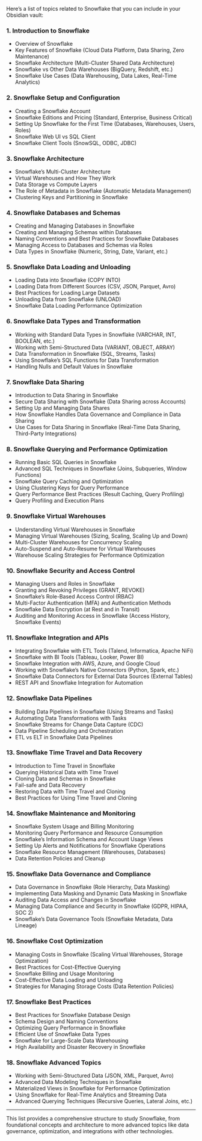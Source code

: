 
Here’s a list of topics related to Snowflake that you can include in your Obsidian vault:

### 1. Introduction to Snowflake

- Overview of Snowflake
- Key Features of Snowflake (Cloud Data Platform, Data Sharing, Zero Maintenance)
- Snowflake Architecture (Multi-Cluster Shared Data Architecture)
- Snowflake vs Other Data Warehouses (BigQuery, Redshift, etc.)
- Snowflake Use Cases (Data Warehousing, Data Lakes, Real-Time Analytics)

### 2. Snowflake Setup and Configuration

- Creating a Snowflake Account
- Snowflake Editions and Pricing (Standard, Enterprise, Business Critical)
- Setting Up Snowflake for the First Time (Databases, Warehouses, Users, Roles)
- Snowflake Web UI vs SQL Client
- Snowflake Client Tools (SnowSQL, ODBC, JDBC)

### 3. Snowflake Architecture

- Snowflake’s Multi-Cluster Architecture
- Virtual Warehouses and How They Work
- Data Storage vs Compute Layers
- The Role of Metadata in Snowflake (Automatic Metadata Management)
- Clustering Keys and Partitioning in Snowflake

### 4. Snowflake Databases and Schemas

- Creating and Managing Databases in Snowflake
- Creating and Managing Schemas within Databases
- Naming Conventions and Best Practices for Snowflake Databases
- Managing Access to Databases and Schemas via Roles
- Data Types in Snowflake (Numeric, String, Date, Variant, etc.)

### 5. Snowflake Data Loading and Unloading

- Loading Data into Snowflake (COPY INTO)
- Loading Data from Different Sources (CSV, JSON, Parquet, Avro)
- Best Practices for Loading Large Datasets
- Unloading Data from Snowflake (UNLOAD)
- Snowflake Data Loading Performance Optimization

### 6. Snowflake Data Types and Transformation

- Working with Standard Data Types in Snowflake (VARCHAR, INT, BOOLEAN, etc.)
- Working with Semi-Structured Data (VARIANT, OBJECT, ARRAY)
- Data Transformation in Snowflake (SQL, Streams, Tasks)
- Using Snowflake’s SQL Functions for Data Transformation
- Handling Nulls and Default Values in Snowflake

### 7. Snowflake Data Sharing

- Introduction to Data Sharing in Snowflake
- Secure Data Sharing with Snowflake (Data Sharing across Accounts)
- Setting Up and Managing Data Shares
- How Snowflake Handles Data Governance and Compliance in Data Sharing
- Use Cases for Data Sharing in Snowflake (Real-Time Data Sharing, Third-Party Integrations)

### 8. Snowflake Querying and Performance Optimization

- Running Basic SQL Queries in Snowflake
- Advanced SQL Techniques in Snowflake (Joins, Subqueries, Window Functions)
- Snowflake Query Caching and Optimization
- Using Clustering Keys for Query Performance
- Query Performance Best Practices (Result Caching, Query Profiling)
- Query Profiling and Execution Plans

### 9. Snowflake Virtual Warehouses

- Understanding Virtual Warehouses in Snowflake
- Managing Virtual Warehouses (Sizing, Scaling, Scaling Up and Down)
- Multi-Cluster Warehouses for Concurrency Scaling
- Auto-Suspend and Auto-Resume for Virtual Warehouses
- Warehouse Scaling Strategies for Performance Optimization

### 10. Snowflake Security and Access Control

- Managing Users and Roles in Snowflake
- Granting and Revoking Privileges (GRANT, REVOKE)
- Snowflake’s Role-Based Access Control (RBAC)
- Multi-Factor Authentication (MFA) and Authentication Methods
- Snowflake Data Encryption (at Rest and in Transit)
- Auditing and Monitoring Access in Snowflake (Access History, Snowflake Events)

### 11. Snowflake Integration and APIs

- Integrating Snowflake with ETL Tools (Talend, Informatica, Apache NiFi)
- Snowflake with BI Tools (Tableau, Looker, Power BI)
- Snowflake Integration with AWS, Azure, and Google Cloud
- Working with Snowflake’s Native Connectors (Python, Spark, etc.)
- Snowflake Data Connectors for External Data Sources (External Tables)
- REST API and Snowflake Integration for Automation

### 12. Snowflake Data Pipelines

- Building Data Pipelines in Snowflake (Using Streams and Tasks)
- Automating Data Transformations with Tasks
- Snowflake Streams for Change Data Capture (CDC)
- Data Pipeline Scheduling and Orchestration
- ETL vs ELT in Snowflake Data Pipelines

### 13. Snowflake Time Travel and Data Recovery

- Introduction to Time Travel in Snowflake
- Querying Historical Data with Time Travel
- Cloning Data and Schemas in Snowflake
- Fail-safe and Data Recovery
- Restoring Data with Time Travel and Cloning
- Best Practices for Using Time Travel and Cloning

### 14. Snowflake Maintenance and Monitoring

- Snowflake System Usage and Billing Monitoring
- Monitoring Query Performance and Resource Consumption
- Snowflake’s Information Schema and Account Usage Views
- Setting Up Alerts and Notifications for Snowflake Operations
- Snowflake Resource Management (Warehouses, Databases)
- Data Retention Policies and Cleanup

### 15. Snowflake Data Governance and Compliance

- Data Governance in Snowflake (Role Hierarchy, Data Masking)
- Implementing Data Masking and Dynamic Data Masking in Snowflake
- Auditing Data Access and Changes in Snowflake
- Managing Data Compliance and Security in Snowflake (GDPR, HIPAA, SOC 2)
- Snowflake’s Data Governance Tools (Snowflake Metadata, Data Lineage)

### 16. Snowflake Cost Optimization

- Managing Costs in Snowflake (Scaling Virtual Warehouses, Storage Optimization)
- Best Practices for Cost-Effective Querying
- Snowflake Billing and Usage Monitoring
- Cost-Effective Data Loading and Unloading
- Strategies for Managing Storage Costs (Data Retention Policies)

### 17. Snowflake Best Practices

- Best Practices for Snowflake Database Design
- Schema Design and Naming Conventions
- Optimizing Query Performance in Snowflake
- Efficient Use of Snowflake Data Types
- Snowflake for Large-Scale Data Warehousing
- High Availability and Disaster Recovery in Snowflake

### 18. Snowflake Advanced Topics

- Working with Semi-Structured Data (JSON, XML, Parquet, Avro)
- Advanced Data Modeling Techniques in Snowflake
- Materialized Views in Snowflake for Performance Optimization
- Using Snowflake for Real-Time Analytics and Streaming Data
- Advanced Querying Techniques (Recursive Queries, Lateral Joins, etc.)

---

This list provides a comprehensive structure to study Snowflake, from foundational concepts and architecture to more advanced topics like data governance, optimization, and integrations with other technologies.